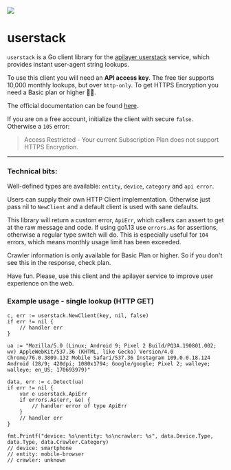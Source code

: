 [![](https://godoc.org/github.com/go-apilayer/userstack?status.svg)](http://godoc.org/github.com/go-apilayer/userstack)

# userstack

`userstack` is a Go client library for the [apilayer userstack](https://userstack.com/) service, which provides instant user-agent string lookups. 

To use this client you will need an **API access key**. The free tier supports 10,000 monthly lookups, but over `http-only`. To get HTTPS Encryption you need a Basic plan or higher 🤷‍♂️.

The official documentation can be found [here](https://userstack.com/documentation).

If you are on a free account, initialize the client with secure `false`. Otherwise a `105` error:

> Access Restricted - Your current Subscription Plan does not support HTTPS Encryption.

---

### Technical bits: 

Well-defined types are available: `entity`, `device`, `category` and `api error`.

Users can supply their own HTTP Client implementation. Otherwise just pass nil to `NewClient` and a default client is used with sane defaults.

This library will return a custom error, `ApiErr`, which callers can assert to get at the raw message and code. If using go1.13 use `errors.As` for assertions, otherwise a regular type switch will do. This is especially useful for `104` errors, which means monthly usage limit has been exceeded.

Crawler information is only available for Basic Plan or higher. So if you don't see this in the response, check plan.

Have fun. Please, use this client and the apilayer service to improve user experience on the web.

### Example usage - single lookup (HTTP GET)

```
c, err := userstack.NewClient(key, nil, false)
if err != nil {
    // handler err
}

ua := "Mozilla/5.0 (Linux; Android 9; Pixel 2 Build/PQ3A.190801.002; wv) AppleWebKit/537.36 (KHTML, like Gecko) Version/4.0 Chrome/76.0.3809.132 Mobile Safari/537.36 Instagram 109.0.0.18.124 Android (28/9; 420dpi; 1080x1794; Google/google; Pixel 2; walleye; walleye; en_US; 170693979)"

data, err := c.Detect(ua)
if err != nil {
    var e userstack.ApiErr
    if errors.As(err, &e) {
        // handler error of type ApiErr
    }
    // handler err
}

fmt.Printf("device: %s\nentity: %s\ncrawler: %s", data.Device.Type, data.Type, data.Crawler.Category)
// device: smartphone
// entity: mobile-browser
// crawler: unknown
```